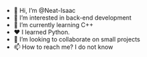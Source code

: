- 👋 Hi, I’m @Neat-Isaac
- 👀 I’m interested in back-end development
- 🌱 I’m currently learning C++
- ❤️ I learned Python.
- 💞️ I’m looking to collaborate on small projects
- 📫 How to reach me? I do not know

<!---
Neat-Isaac/Neat-Isaac is a ✨ special ✨ repository because its `README.md` (this file) appears on your GitHub profile.
You can click the Preview link to take a look at your changes.
--->
